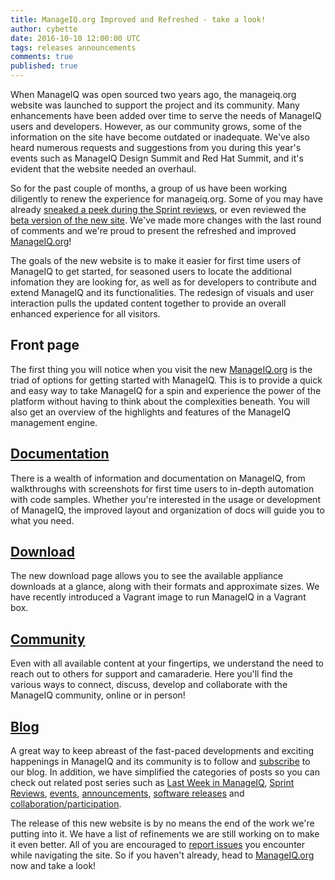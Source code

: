 ```yaml
---
title: ManageIQ.org Improved and Refreshed - take a look!
author: cybette
date: 2016-10-10 12:00:00 UTC
tags: releases announcements
comments: true
published: true
---
```


When ManageIQ was open sourced two years ago, the manageiq.org website was launched to support the project and its community. Many enhancements have been added over time to serve the needs of ManageIQ users and developers. However, as our community grows, some of the information on the site have become outdated or inadequate. We've also heard numerous requests and suggestions from you during this year's events such as ManageIQ Design Summit and Red Hat Summit, and it's evident that the website needed an overhaul.

So for the past couple of months, a group of us have been working diligently to renew the experience for manageiq.org. Some of you may have already [sneaked a peek during the Sprint reviews](/blog/2016/09/sprint-46-review-september-14-2016/), or even reviewed the [beta version of the new site](http://talk.manageiq.org/t/preview-the-beta-manageiq-website-and-give-your-feedback/1756/). We've made more changes with the last round of comments and we're proud to present the refreshed and improved [ManageIQ.org](http://manageiq.org/)!

The goals of the new website is to make it easier for first time users of ManageIQ to get started, for seasoned users to locate the additional infomation they are looking for, as well as for developers to contribute and extend ManageIQ and its functionalities. The redesign of visuals and user interaction pulls the updated content together to provide an overall enhanced experience for all visitors.

## Front page

The first thing you will notice when you visit the new [ManageIQ.org](http://manageiq.org/) is the triad of options for getting started with ManageIQ. This is to provide a quick and easy way to take ManageIQ for a spin and experience the power of the platform without having to think about the complexities beneath. You will also get an overview of the highlights and features of the ManageIQ management engine.

## [Documentation](/docs/)

There is a wealth of information and documentation on ManageIQ, from walkthroughs with screenshots for first time users to in-depth automation with code samples. Whether you're interested in the usage or development of ManageIQ, the improved layout and organization of docs will guide you to what you need.

## [Download](/download/)

The new download page allows you to see the available appliance downloads at a glance, along with their formats and approximate sizes. We have recently introduced a Vagrant image to run ManageIQ in a Vagrant box.

## [Community](/community/)

Even with all available content at your fingertips, we understand the need to reach out to others for support and camaraderie. Here you'll find the various ways to connect, discuss, develop and collaborate with the ManageIQ community, online or in person!

## [Blog](/blog/)

A great way to keep abreast of the fast-paced developments and exciting happenings in ManageIQ and its community is to follow and [subscribe](http://manageiq.org/feed.xml) to our blog. In addition, we have simplified the categories of posts so you can check out related post series such as [Last Week in ManageIQ](/blog/tags/LWIMIQ/), [Sprint Reviews](/blog/tags/sprints/), [events](/blog/tags/events/), [announcements](/blog/tags/announcements/), [software releases](/blog/tags/releases/) and [collaboration/participation](/blog/tags/collaboration/).

The release of this new website is by no means the end of the work we're putting into it. We have a list of refinements we are still working on to make it even better. All of you are encouraged to [report issues](https://github.com/ManageIQ/manageiq.org/issues/new) you encounter while navigating the site. So if you haven't already, head to [ManageIQ.org](http://manageiq.org/) now and take a look!

